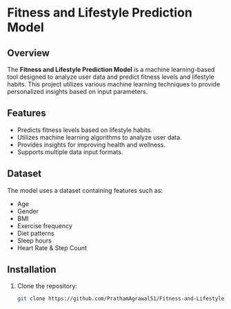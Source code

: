 # Fitness and Lifestyle Prediction Model

## Overview
The **Fitness and Lifestyle Prediction Model** is a machine learning-based tool designed to analyze user data and predict fitness levels and lifestyle habits. This project utilizes various machine learning techniques to provide personalized insights based on input parameters.

## Features
- Predicts fitness levels based on lifestyle habits.
- Utilizes machine learning algorithms to analyze user data.
- Provides insights for improving health and wellness.
- Supports multiple data input formats.

## Dataset
The model uses a dataset containing features such as:
- Age
- Gender
- BMI
- Exercise frequency
- Diet patterns
- Sleep hours
- Heart Rate & Step Count

## Installation
1. Clone the repository:
   ```bash
   git clone https://github.com/PrathamAgrawal51/Fitness-and-Lifestyle-Prediction-Model.git
